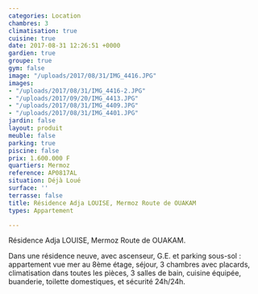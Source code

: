 ```yaml
---
categories: Location
chambres: 3
climatisation: true
cuisine: true
date: 2017-08-31 12:26:51 +0000
gardien: true
groupe: true
gym: false
image: "/uploads/2017/08/31/IMG_4416.JPG"
images:
- "/uploads/2017/08/31/IMG_4416-2.JPG"
- "/uploads/2017/09/20/IMG_4413.JPG"
- "/uploads/2017/08/31/IMG_4409.JPG"
- "/uploads/2017/08/31/IMG_4401.JPG"
jardin: false
layout: produit
meuble: false
parking: true
piscine: false
prix: 1.600.000 F
quartiers: Mermoz
reference: AP0817AL
situation: Déjà Loué
surface: ''
terrasse: false
title: Résidence Adja LOUISE, Mermoz Route de OUAKAM
types: Appartement

---
```



Résidence Adja LOUISE, Mermoz Route de OUAKAM.

Dans une résidence neuve, avec ascenseur, G.E. et parking sous-sol : appartement vue mer au 8ème étage, séjour, 3 chambres avec placards, climatisation dans toutes les pièces, 3 salles de bain, cuisine équipée, buanderie, toilette domestiques, et sécurité 24h/24h.